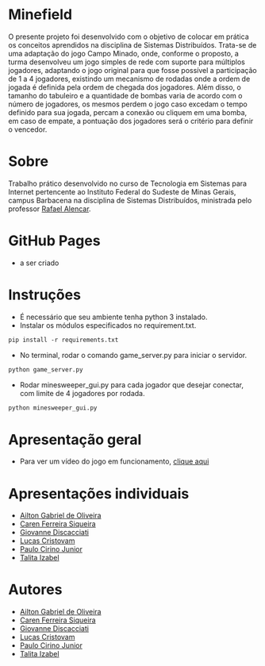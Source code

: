 # Minefield
O presente projeto foi desenvolvido com o objetivo de colocar em prática os conceitos aprendidos na disciplina de Sistemas Distribuídos. Trata-se de uma adaptação do jogo Campo Minado, onde, conforme o proposto, a turma desenvolveu um jogo simples de rede com suporte para múltiplos jogadores, adaptando o jogo original para que fosse possível a participação de 1 a 4 jogadores, existindo um mecanismo de rodadas onde a ordem de jogada é definida pela ordem de chegada dos jogadores. Além disso, o tamanho do tabuleiro e a quantidade de bombas varia de acordo com o número de jogadores, os mesmos perdem o jogo caso excedam o tempo definido para sua jogada, percam a conexão ou cliquem em uma bomba, em caso de empate, a pontuação dos jogadores será o critério para definir o vencedor.

# Sobre
Trabalho prático desenvolvido no curso de Tecnologia em Sistemas para Internet pertencente ao Instituto Federal do Sudeste de Minas Gerais, campus Barbacena na disciplina de Sistemas Distribuídos, ministrada pelo professor [Rafael Alencar](https://github.com/rafjaa).

# GitHub Pages
* a ser criado

# Instruções
* É necessário que seu ambiente tenha python 3 instalado.
* Instalar os módulos especificados no requirement.txt.
```markdown
pip install -r requirements.txt
```
* No terminal, rodar o comando game_server.py para iniciar o servidor.
```markdown
python game_server.py
```
* Rodar minesweeper_gui.py para cada jogador que desejar conectar, com limite de 4 jogadores por rodada.
```markdown
python minesweeper_gui.py
```

# Apresentação geral
* Para ver um vídeo do jogo em funcionamento, [clique aqui](https://youtu.be/_LjcQSGbxI4)

# Apresentações individuais
* [Ailton Gabriel de Oliveira](https://youtu.be/sgSqP82ZTWw)
* [Caren Ferreira Siqueira](https://youtu.be/D8v-YQTZ-T4)
* [Giovanne Discacciati](https://youtu.be/TR3nALwf8_I)
* [Lucas Cristovam](https://youtu.be/TmMSmRJr5ec)
* [Paulo Cirino Junior](https://youtu.be/krqlUvklNpM)
* [Talita Izabel](https://youtu.be/dc6bVhoNUnw)

# Autores
* [Ailton Gabriel de Oliveira](https://github.com/AiltonGabriel)
* [Caren Ferreira Siqueira](https://github.com/carenferreira)
* [Giovanne Discacciati](https://github.com/gcpdiscacciati)
* [Lucas Cristovam](https://github.com/lucaschf)
* [Paulo Cirino Junior](https://github.com/paulocirinojr)
* [Talita Izabel](https://github.com/Talita-Izabel)
